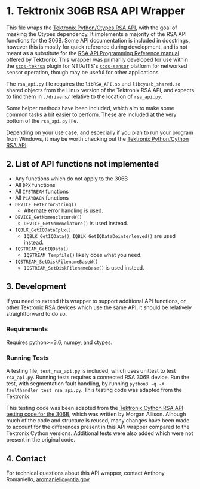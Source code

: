 # 1. Tektronix 306B RSA API Wrapper

This file wraps the [Tektronix Python/Ctypes RSA API](https://github.com/tektronix/RSA_API/tree/master/Python), with the goal of masking the Ctypes dependency. It implements a majority of the RSA API functions for the 306B. Some API documentation is included in docstrings, however this is mostly for quick reference during development, and is not meant as a substitute for the [RSA API Programming Reference manual](https://www.tek.com/spectrum-analyzer/rsa306-manual/rsa306-rsa306b-and-rsa500a-600a-0) offered by Tektronix. This wrapper was primarily developed for use within the [`scos-tekrsa`](https://github.com/ntia/scos-tekrsa) plugin for NTIA/ITS's [`scos-sensor`](https://github.com/ntia/scos-sensor) platform for networked sensor operation, though may be useful for other applications.

The `rsa_api.py` file requires the `libRSA_API.so` and `libcyusb_shared.so` shared objects from the Linux version of the Tektronix RSA API, and expects to find them in `./drivers/` relative to the location of `rsa_api.py`.

Some helper methods have been included, which aim to make some common tasks a bit easier to perform. These are included at the very bottom of the `rsa_api.py` file.

Depending on your use case, and especially if you plan to run your program from Windows, it may be worth checking out the [Tektronix Python/Cython RSA API](https://github.com/tektronix/RSA_API/tree/master/Python/Cython%20Version).

## 2. List of API functions not implemented

- Any functions which do not apply to the 306B
- All `DPX` functions
- All `IFSTREAM` functions
- All `PLAYBACK` functions
- `DEVICE_GetErrorString()`
    - Alternate error handling is used.
- `DEVICE_GetNomenclatureW()`
    - `DEVICE_GetNomenclature()` is used instead.
- `IQBLK_GetIQDataCplx()`
    - `IQBLK_GetIQData()`, `IQBLK_GetIQDataDeinterleaved()` are used instead.
- `IQSTREAM_GetIQData()`
    - `IQSTREAM_Tempfile()` likely does what you need.
- `IQSTREAM_SetDiskFilenameBaseW()`
    - `IQSTREAM_SetDiskFilenameBase()` is used instead.

## 3. Development

If you need to extend this wrapper to support additional API functions, or other Tektronix RSA devices which use the same API, it should be relatively straightforward to do so.

### Requirements

Requires python>=3.6, numpy, and ctypes.

### Running Tests

A testing file, `test_rsa_api.py` is included, which uses unittest to test `rsa_api.py`. Running tests requires a connected RSA 306B device. Run the test, with segmentation fault handling, by running `python3 -q -X faulthandler test_rsa_api.py`. This testing code was adapted from the Tektronix

This testing code was been adapted from the [Tektronix Cython RSA API testing code for the 306B](https://github.com/tektronix/RSA_API/blob/master/Python/Cython%20Version/test_rsa306b.py), which was written by Morgan Allison. Alhough much of the code and structure is reused, many changes have been made to account for the differences present in this API wrapper compared to the Tektronix Cython versions. Additional tests were also added which were not present in the original code.

## 4. Contact

For technical questions about this API wrapper, contact Anthony Romaniello, aromaniello@ntia.gov
